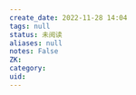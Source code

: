 ```yaml
---
create_date: 2022-11-28 14:04
tags: null
status: 未阅读 
aliases: null
notes: False
ZK: 
category: 
uid: 
---
```



